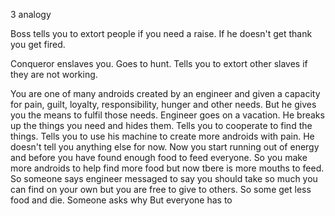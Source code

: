 3 analogy

Boss tells you to extort people if you need a raise. If he doesn't get thank you get fired.

Conqueror enslaves you. Goes to hunt. Tells you to extort other slaves if they are not working.

You are one of many androids created by an engineer and given a capacity for pain, guilt, loyalty, responsibility, hunger and other needs. But he gives you the means to fulfil those needs. Engineer goes on a vacation. He breaks up the things you need and hides them. Tells you to cooperate to find the things.  Tells you to use his machine to create more androids with pain. He doesn't tell you anything else for now. Now you start running out of energy and before you have found enough food to feed everyone. So you make more androids to help find more food but now tbere is more mouths to feed. So someone says engineer messaged to say you should take so much you can find on your own but you are free to give to others. So some get less food and die. Someone asks why But everyone has to 